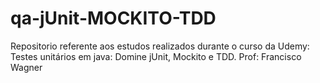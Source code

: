 # qa-jUnit-MOCKITO-TDD
 Repositorio referente aos estudos realizados durante o curso da Udemy: Testes unitários em java: Domine jUnit, Mockito e TDD. Prof: Francisco Wagner
